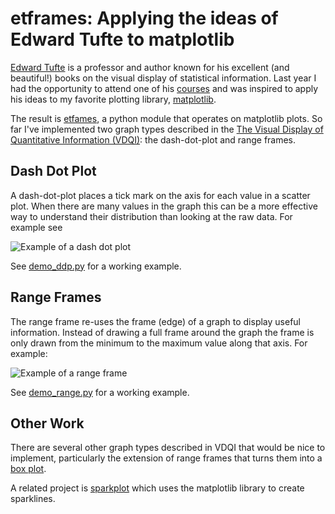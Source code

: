 etframes: Applying the ideas of Edward Tufte to matplotlib
==============

[Edward Tufte](http://en.wikipedia.org/wiki/Edward_tufte) is a
professor and author known for his excellent (and beautiful!) books on
the visual display of statistical information.  Last year I had the
opportunity to attend one of his
[courses](http://www.edwardtufte.com/tufte/courses) and was inspired
to apply his ideas to my favorite plotting library,
[matplotlib](http://matplotlib.sourceforge.net/).

The result is [etfames](http://hupp.org/adam/svn/public/etframes), a
python module that operates on matplotlib plots.  So far I've
implemented two graph types described in the [The Visual Display of
Quantitative Information
(VDQI)](http://www.amazon.com/gp/redirect.html?ie=UTF8&location=http%3A%2F%2Fwww.amazon.com%2FVisual-Display-Quantitative-Information-2nd%2Fdp%2F0961392142%3Fie%3DUTF8%26s%3Dbooks%26qid%3D1188758757%26sr%3D8-1&tag=rococothenrub-20&linkCode=ur2&camp=1789&creative=9325):
the dash-dot-plot and range frames.

Dash Dot Plot
-------------

A dash-dot-plot places a tick mark on the axis for each value in a
scatter plot.  When there are many values in the graph this can be a
more effective way to understand their distribution than looking at
the raw data.  For example see

![Example of a dash dot plot](http://hupp.org//adam/images/ddp.png)

See [demo_ddp.py](http://github.com/ahupp/etframes/blob/master/demo_ddp.py)
for a working example.

Range Frames
-------------

The range frame re-uses the frame (edge) of a graph to display useful
information.  Instead of drawing a full frame around the graph the
frame is only drawn from the minimum to the maximum value along that
axis.  For example:

![Example of a range frame](http://hupp.org/adam/images/range.png)

See [demo_range.py](http://github.com/ahupp/etframes/blob/master/demo_range.py)
for a working example.

Other Work
------------

There are several other graph types described in VDQI that would be
nice to implement, particularly the extension of range frames that
turns them into a [box plot](http://en.wikipedia.org/wiki/Box_plot).

A related project is [sparkplot](http://sparkplot.org/) which uses the
matplotlib library to create sparklines.
